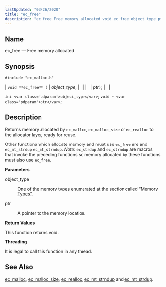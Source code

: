 ```yaml
---
lastUpdated: "03/26/2020"
title: "ec_free"
description: "ec free Free memory allocated void ec free object type ptr int object type void ptr Returns memory allocated by ec malloc ec malloc size or ec realloc to the allocator layer ready for reuse Other functions which allocate memory and must use ec free are and ec mt strdup..."
---
```


<a name="apis.ec_free"></a> 
## Name

ec_free — Free memory allocated

## Synopsis

`#include "ec_malloc.h"`

| `void **ec_free** (` | <var class="pdparam">object_type</var>, |   |
|   | <var class="pdparam">ptr</var>`)`; |   |

`int <var class="pdparam">object_type</var>`;
`void * <var class="pdparam">ptr</var>`;<a name="idp54643712"></a> 
## Description

Returns memory allocated by `ec_malloc`, `ec_malloc_size` or `ec_realloc` to the allocator layer, ready for reuse.

Other functions which allocate memory and must use `ec_free` are and `ec_mt_strdup` `ec_mt_strndup`. *Note*: `ec_strdup` and `ec_strndup` are macros that invoke the preceding functions so memory allocated by these functions must also use `ec_free`.

**<a name="idp54650016"></a> Parameters**

<dl class="variablelist">

<dt>object_type</dt>

<dd>

One of the memory types enumerated at [the section called “Memory Types”](/momentum/3/3-api/apis-ec-malloc#apis.ec_malloc.types).

</dd>

<dt>ptr</dt>

<dd>

A pointer to the memory location.

</dd>

</dl>

**<a name="idp54655168"></a> Return Values**

This function returns void.

**<a name="idp54656080"></a> Threading**

It is legal to call this function in any thread.

<a name="idp54657184"></a> 
## See Also

[ec_malloc](/momentum/3/3-api/apis-ec-malloc), [ec_malloc_size](/momentum/3/3-api/apis-ec-malloc-size), [ec_realloc](/momentum/3/3-api/apis-ec-realloc), [ec_mt_strndup](/momentum/3/3-api/apis-ec-mt-strndup) and [ec_mt_strdup](/momentum/3/3-api/apis-ec-mt-strdup).